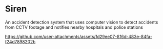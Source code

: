 # Siren
An accident detection system that uses computer vision to detect accidents from CCTV footage and notifies nearby hospitals and police stations

https://github.com/user-attachments/assets/fd29ee07-816d-483e-84fa-f24d7898202b
